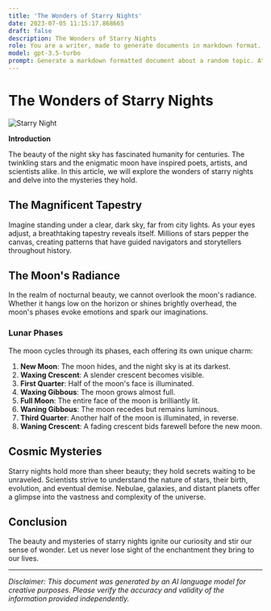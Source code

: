 ```yaml
---
title: 'The Wonders of Starry Nights'
date: 2023-07-05 11:15:17.868665
draft: false
description: The Wonders of Starry Nights
role: You are a writer, made to generate documents in markdown format. It is very important that all of the documents you generate are in valid markdown format.
model: gpt-3.5-turbo
prompt: Generate a markdown formatted document about a random topic. At the bottom, include a disclaimer explaining that the document was generated by you. The first line of the document should be the title. Make sure that the entire document is in proper markdown format, using a mix of various tags to make the document visually appealing.
---
```


# The Wonders of Starry Nights

![Starry Night](https://example.com/starry-night.jpg)

**Introduction**

The beauty of the night sky has fascinated humanity for centuries. The twinkling stars and the enigmatic moon have inspired poets, artists, and scientists alike. In this article, we will explore the wonders of starry nights and delve into the mysteries they hold.

## The Magnificent Tapestry

Imagine standing under a clear, dark sky, far from city lights. As your eyes adjust, a breathtaking tapestry reveals itself. Millions of stars pepper the canvas, creating patterns that have guided navigators and storytellers throughout history.

## The Moon's Radiance

In the realm of nocturnal beauty, we cannot overlook the moon's radiance. Whether it hangs low on the horizon or shines brightly overhead, the moon's phases evoke emotions and spark our imaginations.

### Lunar Phases

The moon cycles through its phases, each offering its own unique charm:

1. **New Moon**: The moon hides, and the night sky is at its darkest.
2. **Waxing Crescent**: A slender crescent becomes visible.
3. **First Quarter**: Half of the moon's face is illuminated.
4. **Waxing Gibbous**: The moon grows almost full.
5. **Full Moon**: The entire face of the moon is brilliantly lit.
6. **Waning Gibbous**: The moon recedes but remains luminous.
7. **Third Quarter**: Another half of the moon is illuminated, in reverse.
8. **Waning Crescent**: A fading crescent bids farewell before the new moon.

## Cosmic Mysteries

Starry nights hold more than sheer beauty; they hold secrets waiting to be unraveled. Scientists strive to understand the nature of stars, their birth, evolution, and eventual demise. Nebulae, galaxies, and distant planets offer a glimpse into the vastness and complexity of the universe.

## Conclusion

The beauty and mysteries of starry nights ignite our curiosity and stir our sense of wonder. Let us never lose sight of the enchantment they bring to our lives.

---

*Disclaimer: This document was generated by an AI language model for creative purposes. Please verify the accuracy and validity of the information provided independently.*